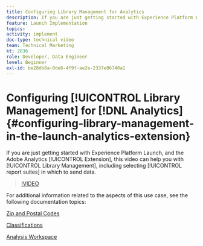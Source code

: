 ```yaml
---
title: Configuring Library Management for Analytics
description: If you are just getting started with Experience Platform Launch extension for Adobe Analytics, this video can help you with the library management portion of the configuration, including selecting report suites into which you want to send data.
feature: Launch Implementation
topics: 
activity: implement
doc-type: technical video
team: Technical Marketing
kt: 2836
role: Developer, Data Engineer
level: Beginner
exl-id: be28db8a-0de6-4f9f-ae2e-2337e86740a1
---
```

# Configuring [!UICONTROL Library Management] for [!DNL Analytics] {#configuring-library-management-in-the-launch-analytics-extension}

If you are just getting started with Experience Platform Launch, and the Adobe Analytics [!UICONTROL Extension], this video can help you with [!UICONTROL Library Management], including selecting [!UICONTROL report suites] in which to send data.

>[!VIDEO](https://video.tv.adobe.com/v/27092/?quality=12)

For additional information related to the aspects of this use case, see the following documentation topics:

[Zip and Postal Codes](https://docs.adobe.com/help/en/analytics/components/variables/dimensions-reports/reports-zip.html)

[Classifications](https://docs.adobe.com/content/help/en/analytics/components/classifications/c-classifications.html)

[Analysis Workspace](https://docs.adobe.com/content/help/en/analytics/analyze/analysis-workspace/analysis-workspace-features.html)
